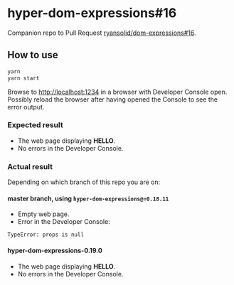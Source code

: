 # hyper-dom-expressions#16

Companion repo to Pull Request
[ryansolid/dom-expressions#16](https://github.com/ryansolid/dom-expressions/pull/16).

## How to use

```bash
yarn
yarn start
```

Browse to [http://localhost:1234](http://localhost:1234) in a browser
with Developer Console open. Possibly reload the browser after having
opened the Console to see the error output.

### Expected result

* The web page displaying **HELLO**.
* No errors in the Developer Console.

### Actual result

Depending on which branch of this repo you are on:

#### master branch, using `hyper-dom-expressions@=0.18.11`

* Empty web page.
* Error in the Developer Console:

```
TypeError: props is null
```

#### hyper-dom-expressions-0.19.0

* The web page displaying **HELLO**.
* No errors in the Developer Console.

